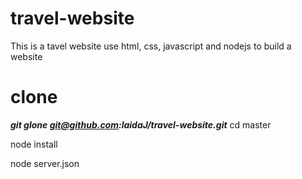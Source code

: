 # travel-website
This is a tavel website
use html, css, javascript and nodejs to build a website

# clone
***git glone git@github.com:laidaJ/travel-website.git***
cd master

node install

node server.json
